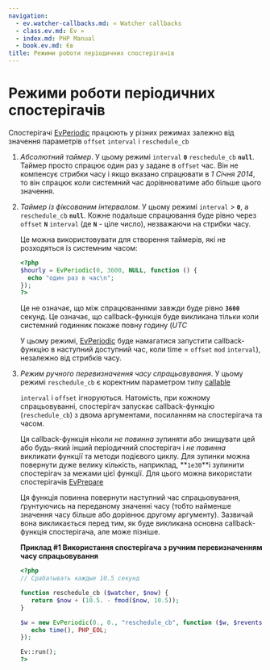 ```yaml
---
navigation:
  - ev.watcher-callbacks.md: « Watcher callbacks
  - class.ev.md: Ev »
  - index.md: PHP Manual
  - book.ev.md: Єв
title: Режими роботи періодичних спостерігачів
---
```

# Режими роботи періодичних спостерігачів

Спостерігачі [EvPeriodic](class.evperiodic.md) працюють у різних режимах залежно від значення параметрів `offset` `interval` і `reschedule_cb`

1.  *Абсолютний таймер*. У цьому режимі `interval` **`0`** `reschedule_cb` **`null`**. Таймер просто спрацює один раз у задане в `offset` час. Він не компенсує стрибки часу і якщо вказано спрацювати в *1 Січня 2014*, то він спрацює коли системний час дорівнюватиме або більше цього значення.
    
2.  *Таймер із фіксованим інтервалом*. У цьому режимі `interval` > **`0`**, а `reschedule_cb` **`null`**. Кожне подальше спрацювання буде рівно через `offset` **`N`** `interval` (де **`N`** - ціле число), незважаючи на стрибки часу.
    
    Це можна використовувати для створення таймерів, які не розходяться із системним часом:
    
    ```php
    <?php
    $hourly = EvPeriodic(0, 3600, NULL, function () {
      echo "один раз в час\n";
    });
    ?>
    ```
    
    Це не означає, що між спрацюваннями завжди буде рівно **`3600`** секунд. Це означає, що callback-функція буде викликана тільки коли системний годинник покаже повну годину (*UTC*
    
    У цьому режимі, [EvPeriodic](class.evperiodic.md) буде намагатися запустити callback-функцію в наступний доступний час, коли time = `offset` `mod` `interval`), незалежно від стрибків часу.
    
3.  *Режим ручного перевизначення часу спрацьовування*. У цьому режимі `reschedule_cb` є коректним параметром типу [callable](language.types.callable.md)
    
    `interval` і `offset` ігноруються. Натомість, при кожному спрацьовуванні, спостерігач запускає callback-функцію (`reschedule_cb`) з двома аргументами, посиланням на спостерігача та часом.
    
    Ця callback-функція ніколи *не повинна* зупиняти або знищувати цей або будь-який інший періодичний спостерігач і *не повинна* викликати функції та методи подієвого циклу. Для зупинки можна повернути дуже велику кількість, наприклад, \*\*`1e30`\*\*і зупинити спостерігач за межами цієї функції. Для цього можна використати спостерігачів [EvPrepare](class.evprepare.md)
    
    Ця функція повинна повернути наступний час спрацьовування, ґрунтуючись на переданому значенні часу (тобто найменше значення часу більше або дорівнює другому аргументу). Зазвичай вона викликається перед тим, як буде викликана основна callback-функція спостерігача, але може пізніше.
    
    **Приклад #1 Використання спостерігача з ручним перевизначенням часу спрацьовування**
    
    ```php
    <?php
    // Срабатывать каждые 10.5 секунд
    
    function reschedule_cb ($watcher, $now) {
       return $now + (10.5. - fmod($now, 10.5));
    }
    
    $w = new EvPeriodic(0., 0., "reschedule_cb", function ($w, $revents) {
       echo time(), PHP_EOL;
    });
    
    Ev::run();
    ?>
    ```
